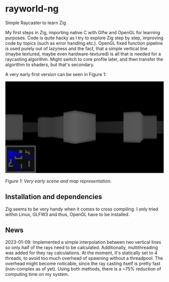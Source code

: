 # rayworld-ng
Simple Raycaster to learn Zig

My first steps in Zig, importing native C with Glfw and OpenGL for learning purposes. Code is quite hacky as I try to explore Zig step by step, improving code by topics (such as error handling etc.). OpenGL fixed function pipeline is used purely out of lazyness and the fact, that a simple vertical line (maybe textured, maybe even hardware-textured) is all that is needed for a raycasting algorithm. Might switch to core profile later, and then transfer the algorithm to shaders, but that's secondary.

A very early first version can be seen in Figure 1:

![Very early map and player represenation](screenshots/map.jpg?raw=true)

*Figure 1: Very early scene and map representation.*

## Installation and dependencies

Zig seems to be very handy when it comes to cross compiling. I only tried within Linux, GLFW3 and thus, OpenGL have to be installed.

## News
2023-01-09: Implemented a simple interpolation between two vertical lines so only half of the rays need to be calculated. Additionally, multithreading was added for they ray calculations. At the moment, it's statically set to 4 threads, to avoid too much overhead of spawning without a threadpool. The overhead might become noticable, since the ray casting itself is pretty fast (non-complex as of yet). Using both methods, there is a ~75% reduction of computing time on my system.
<!-- ## Performance measurements -->

<!-- There is a tiny measurement tool build in. -->
<!-- Raycasting is done on CPU, which is an old 4790K underclocked (yes, underclocked :-) ) @3.8GHz. -->
<!-- The algorithm is single-threaded for now. My stats are as follows: -->
<!-- ### debug -->
<!-- Raycasting: ~2.8ms (@ ~3000 measurements, i.e. frames)\ -->
<!-- Rendering: ~0.96ms (@ ~3000 measurements, i.e. frames) -->

<!-- ### release-safe -->
<!-- Raycasting: ~1.22ms (@ ~2860 measurements, i.e. frames)\ -->
<!-- Rendering:  ~0.41ms (@ ~2860 measurements, i.e. frames)  -->

<!-- ### release-fast -->
<!-- Raycasting: ~0.97ms (@ ~4700 measurements, i.e. frames)\ -->
<!-- Rendering:  ~0.43ms (@ ~4700 measurements, i.e. frames) -->


